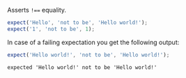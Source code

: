 Asserts `!==` equality.

<!-- evaluate -->
```javascript
expect('Hello', 'not to be', 'Hello world!');
expect('1', 'not to be', 1);
```
<!-- /evaluate -->

In case of a failing expectation you get the following output:

<!-- evaluate -->
```javascript
expect('Hello world!', 'not to be', 'Hello world!');
```

```
expected 'Hello world!' not to be 'Hello world!'
```
<!-- /evaluate -->
